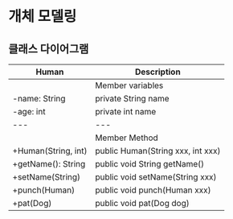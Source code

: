 # 개체 모델링

## 클래스 다이어그램
|Human|Description|
|---|---|
||Member variables||
|-name: String|private String name|
|-age: int|private int name|
|---|---|
||Member Method||
|+Human(String, int)|public Human(String xxx, int xxx)|
|+getName(): String|public void String getName()|
|+setName(String)|public void setName(String xxx)|
|+punch(Human)|public void punch(Human xxx)|
|+pat(Dog)|public void pat(Dog dog)|
